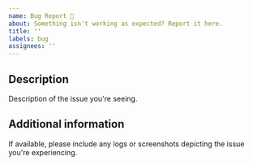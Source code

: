 ```yaml
---
name: Bug Report 🐛
about: Something isn't working as expected? Report it here.
title: ''
labels: bug
assignees: ''
---
```


<!--
  Please include as much information as possible, this information allows cactbot maintainers to diagnose (and fix!) your issue as quickly as possible.

  Useful Links:
  - Common Issues and Workarounds: https://github.com/OverlayPlugin/cactbot#potential-errors-and-workarounds
  - ACT Discord: https://discord.gg/ahFKcmx

  Before opening a new issue, please search existing issues: https://github.com/OverlayPlugin/cactbot/issues
-->

## Description

Description of the issue you're seeing.

## Additional information

If available, please include any logs or screenshots depicting the issue you're experiencing.
